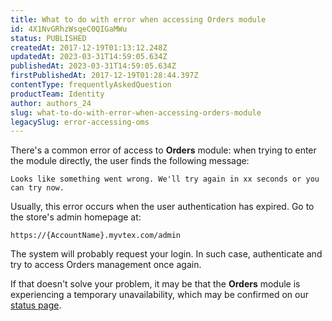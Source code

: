 ```yaml
---
title: What to do with error when accessing Orders module
id: 4X1NvGRhzWsqeC0QIGaMWu
status: PUBLISHED
createdAt: 2017-12-19T01:13:12.248Z
updatedAt: 2023-03-31T14:59:05.634Z
publishedAt: 2023-03-31T14:59:05.634Z
firstPublishedAt: 2017-12-19T01:28:44.397Z
contentType: frequentlyAskedQuestion
productTeam: Identity
author: authors_24
slug: what-to-do-with-error-when-accessing-orders-module
legacySlug: error-accessing-oms
---
```


There's a common error of access to **Orders** module: when trying to enter the module directly, the user finds the following message: 

`Looks like something went wrong. We'll try again in xx seconds or you can try now.`

Usually, this error occurs when the user authentication has expired. Go to the store's admin homepage at:

`https://{AccountName}.myvtex.com/admin`

The system will probably request your login. In such case, authenticate and try to access Orders management once again.

If that doesn't solve your problem, it may be that the **Orders** module is experiencing a temporary unavailability, which may be confirmed on our [status page](http://status.vtex.com/).

